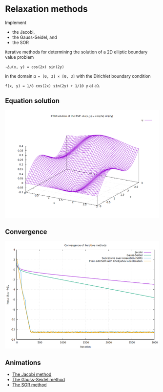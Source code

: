 # Relaxation methods

Implement
- the Jacobi,
- the Gauss-Seidel, and
- the SOR

iterative methods for determining the solution of a 2D elliptic boundary value problem

<code>-&Delta;u(x, y) = cos(2x) sin(2y)</code>

in the domain <code>&Omega; = [0, 3] &times; [0, 3]</code> with the Dirichlet boundary condition

<code>f(x, y) = 1/8 cos(2x) sin(2y) + 1/10 y</code> at <code>&part;&Omega;</code>.

## Equation solution

![Equation solution](/figs/seq/lin/laplace_2d_fdm/relaxation/solution.png)

## Convergence

![Convergence](/figs/seq/lin/laplace_2d_fdm/relaxation/convergence.png)

## Animations

* [The Jacobi method](https://www.youtube.com/watch?v=cEU6AxI-Z_U)
* [The Gauss-Seidel method](https://www.youtube.com/watch?v=YyGgVBPh24Y)
* [The SOR method](https://www.youtube.com/watch?v=Chp4Sif4PN8)
